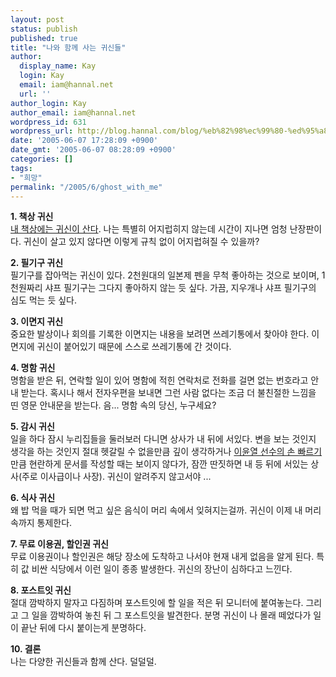 ```yaml
---
layout: post
status: publish
published: true
title: "나와 함께 사는 귀신들"
author:
  display_name: Kay
  login: Kay
  email: iam@hannal.net
  url: ''
author_login: Kay
author_email: iam@hannal.net
wordpress_id: 631
wordpress_url: http://blog.hannal.com/blog/%eb%82%98%ec%99%80-%ed%95%a8%ea%bb%98-%ec%82%ac%eb%8a%94-%ea%b7%80%ec%8b%a0%eb%93%a4/
date: '2005-06-07 17:28:09 +0900'
date_gmt: '2005-06-07 08:28:09 +0900'
categories: []
tags:
- "희망"
permalink: "/2005/6/ghost_with_me"
---
```

<p><strong>1. 책상 귀신</strong><br />
<a href="http://blog.hannal.com/489/">내 책상에는 귀신이 산다</a>. 나는 특별히 어지럽히지 않는데 시간이 지나면 엄청 난장판이다. 귀신이 살고 있지 않다면 이렇게 규칙 없이 어지럽혀질 수 있을까?</p>
<p><strong>2. 필기구 귀신</strong><br />
필기구를 잡아먹는 귀신이 있다. 2천원대의 일본제 펜을 무척 좋아하는 것으로 보이며, 1천원짜리 샤프 필기구는 그다지 좋아하지 않는 듯 싶다. 가끔, 지우개나 샤프 필기구의 심도 먹는 듯 싶다.</p>
<p><strong>3. 이면지 귀신</strong><br />
중요한 발상이나 회의를 기록한 이면지는 내용을 보려면 쓰레기통에서 찾아야 한다. 이면지에 귀신이 붙어있기 때문에 스스로 쓰레기통에 간 것이다.</p>
<p><strong>4. 명함 귀신</strong><br />
명함을 받은 뒤, 연락할 일이 있어 명함에 적힌 연락처로 전화를 걸면 없는 번호라고 안내 받는다. 혹시나 해서 전자우편을 보내면 그런 사람 없다는 조금 더 불친절한 느낌을 띤 영문 안내문을 받는다. 음... 명함 속의 당신, 누구세요?</p>
<p><strong>5. 감시 귀신</strong><br />
일을 하다 잠시 누리집들을 둘러보러 다니면 상사가 내 뒤에 서있다. 변을 보는 것인지 생각을 하는 것인지 절대 헷갈릴 수 없을만큼 깊이 생각하거나 <a href="http://www.google.co.kr/search?hl=ko&q=%EC%9D%B4%EC%9C%A4%EC%97%B4+APM&btnG=Google+%EA%B2%80%EC%83%89&lr=">이윤열 선수의 손 빠르기</a>만큼 현란하게 문서를 작성할 때는 보이지 않다가, 잠깐 딴짓하면 내 등 뒤에 서있는 상사(주로 이사급이나 사장). 귀신이 알려주지 않고서야 ...</p>
<p><strong>6. 식사 귀신</strong><br />
왜 밥 먹을 때가 되면 먹고 싶은 음식이 머리 속에서 잊혀지는걸까. 귀신이 이제 내 머리 속까지 통제한다.</p>
<p><strong>7. 무료 이용권, 할인권 귀신</strong><br />
무료 이용권이나 할인권은 해당 장소에 도착하고 나서야 현재 내게 없음을 알게 된다. 특히 값 비싼 식당에서 이런 일이 종종 발생한다. 귀신의 장난이 심하다고 느낀다.</p>
<p><strong>8. 포스트잇 귀신</strong><br />
절대 깜박하지 말자고 다짐하며 포스트잇에 할 일을 적은 뒤 모니터에 붙여놓는다. 그리고 그 일을 깜박하여 놓친 뒤 그 포스트잇을 발견한다. 분명 귀신이 나 몰래 떼었다가 일이 끝난 뒤에 다시 붙이는게 분명하다.</p>
<p><strong>10. 결론</strong><br />
나는 다양한 귀신들과 함께 산다. 덜덜덜.</p>
